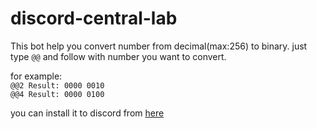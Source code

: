 # discord-central-lab

This bot help you convert number from decimal(max:256) to binary.
just type `@@` and follow with number you want to convert.

for example:<br>
`@@2 Result: 0000 0010`<br>
`@@4 Result: 0000 0100`

you can install it to discord from <a href="https://top.gg/bot/594119641622904883">here</a>
